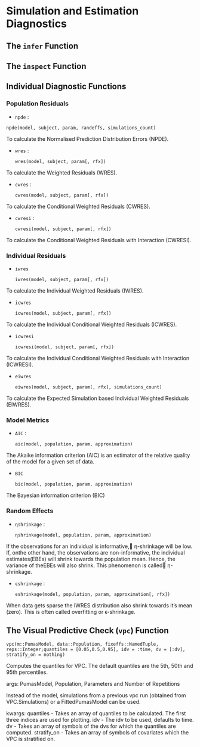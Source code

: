 # Simulation and Estimation Diagnostics

## The `infer` Function

## The `inspect` Function

## Individual Diagnostic Functions

### Population Residuals

- `npde` :

 `npde(model, subject, param, randeffs, simulations_count)`

To calculate the Normalised Prediction Distribution Errors (NPDE).

- `wres` : 

  `wres(model, subject, param[, rfx])`

To calculate the Weighted Residuals (WRES).
- `cwres` : 

  `cwres(model, subject, param[, rfx])`

To calculate the Conditional Weighted Residuals (CWRES).

- `cwresi` :
  
  `cwresi(model, subject, param[, rfx])`

To calculate the Conditional Weighted Residuals with Interaction (CWRESI).

### Individual Residuals

- `iwres`

  `iwres(model, subject, param[, rfx])`

To calculate the Individual Weighted Residuals (IWRES).
- `icwres`

  `icwres(model, subject, param[, rfx])`

To calculate the Individual Conditional Weighted Residuals (ICWRES).
- `icwresi`

  `icwresi(model, subject, param[, rfx])`

To calculate the Individual Conditional Weighted Residuals with Interaction (ICWRESI).
- `eiwres`

  `eiwres(model, subject, param[, rfx], simulations_count)`

To calculate the Expected Simulation based Individual Weighted Residuals (EIWRES).


### Model Metrics

- `AIC` :

  `aic(model, population, param, approximation)`

The Akaike information criterion (AIC) is an estimator of the relative quality of the model for a given set of data.

- `BIC`

  `bic(model, population, param, approximation)`

The Bayesian information criterion (BIC) 

### Random Effects

- `ηshrinkage` :

  `ηshrinkage(model, population, param, approximation)`

If the observations for an individual is informative, η-shrinkage will be low. If, onthe other hand, the observations are non-informative, the individual estimates(EBEs) will shrink towards the population mean. Hence, the variance of theEBEs will also shrink. This phenomenon is called η-shrinkage.
- `ϵshrinkage` :

  `ϵshrinkage(model, population, param, approximation[, rfx])`

When data gets sparse the IWRES distribution also shrink towards it’s mean (zero). This is often called overfitting or ϵ-shrinkage.

## The Visual Predictive Check (`vpc`) Function

`vpc(m::PumasModel, data::Population, fixeffs::NamedTuple, reps::Integer;quantiles = [0.05,0.5,0.95], idv = :time, dv = [:dv], stratify_on = nothing)`

Computes the quantiles for VPC. The default quantiles are the 5th, 50th and 95th percentiles. 

  args: PumasModel, Population, Parameters and Number of Repetitions  
        
  Instead of the model, simulations from a previous vpc run (obtained from VPC.Simulations) or a FittedPumasModel can be used.

  kwargs: quantiles - Takes an array of quantiles to be calculated. The first three indices are used for plotting. 
          idv - The idv to be used, defaults to time. 
          dv - Takes an array of symbols of the dvs for which the quantiles are computed.
          stratify_on - Takes an array of symbols of covariates which the VPC is stratified on.
